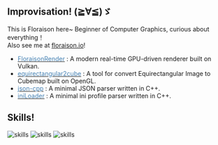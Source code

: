 ## Improvisation! (≧∀≦)ゞ
This is Floraison here~ Beginner of Computer Graphics, curious about everything！  
Also see me at [floraison.io](https://floraison.io)!
- <a href="https://github.com/LesFloraison/FloraisonRender"><font color="#4682B4">FloraisonRender</font></a> : A modern real-time GPU-driven renderer built on Vulkan.
- <a href="https://github.com/LesFloraison/equirectangular2cube"><font color="#4682B4">equirectangular2cube</font></a> : A tool for convert Equirectangular Image to Cubemap built on OpenGL.
- <a href="https://github.com/LesFloraison/json-cpp"><font color="#4682B4">json-cpp</font></a> : A minimal JSON parser written in C++.
- <a href="https://github.com/LesFloraison/iniLoader"><font color="#4682B4">iniLoader</font></a> : A minimal ini profile parser written in C++.
## Skills!
![skills](https://skills.syvixor.com/api/icons?i=c,cpp,visualstudio,visualstudiocode)
![skills](https://simpleskill.icons.workers.dev/svg?i=OpenGL,Vulkan)
![skills](https://skills.syvixor.com/api/icons?i=nginx,debian,git)
<!--
**LesFloraison/LesFloraison** is a ✨ _special_ ✨ repository because its `README.md` (this file) appears on your GitHub profile.

Here are some ideas to get you started:

- 🔭 I’m currently working on ...
- 🌱 I’m currently learning ...
- 👯 I’m looking to collaborate on ...
- 🤔 I’m looking for help with ...
- 💬 Ask me about ...
- 📫 How to reach me: ...
- 😄 Pronouns: ...
- ⚡ Fun fact: ...
-->

